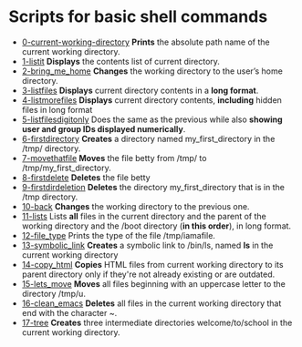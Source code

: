# Scripts for basic shell commands

- [0-current-working-directory](https://github.com/viviani22/shell/blob/main/basics/0-current_working_directory) **Prints** the absolute path name of the current working directory.
- [1-listit](https://github.com/viviani22/shell/blob/main/basics/1-listit) **Displays** the contents list of current directory.
- [2-bring_me_home](https://github.com/viviani22/shell/blob/main/basics/2-bring_me_home) **Changes** the working directory to the user’s home directory.
- [3-listfiles](https://github.com/viviani22/shell/blob/main/basics/3-listfiles) **Displays** current directory contents in a **long format**.
- [4-listmorefiles](https://github.com/viviani22/shell/blob/main/basics/4-listmorefiles) **Displays** current directory contents, **including** hidden files in long format
- [5-listfilesdigitonly]() Does the same as the previous while also **showing** **user and group IDs displayed numerically**.
- [6-firstdirectory]() **Creates** a directory named my_first_directory in the /tmp/ directory.
- [7-movethatfile]() **Moves** the file betty from /tmp/ to /tmp/my_first_directory.
- [8-firstdelete]() **Deletes** the file betty
- [9-firstdirdeletion]() **Deletes** the directory my_first_directory that is in the /tmp directory.
- [10-back]() **Changes** the working directory to the previous one.
- [11-lists]() Lists **all** files in the current directory and the parent of the working directory and the /boot directory (**in this order**), in long format.
- [12-file_type]() Prints the type of the file /tmp/iamafile. 
- [13-symbolic_link]() **Creates** a symbolic link to /bin/ls, named __ls__ in the current working directory
- [14-copy_html]() **Copies** HTML files from current working directory to its parent directory only if they're not already existing or are outdated.
- [15-lets_move]() **Moves** all files beginning with an uppercase letter to the directory /tmp/u.
- [16-clean_emacs]() **Deletes** all files in the current working directory that end with the character ~.
- [17-tree]() **Creates** three intermediate directories welcome/to/school in the current working directory.
